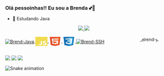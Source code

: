 ### Olá pessoinhas!! Eu sou a Brenda 💕🎉


- 🌱 Estudando Java 

<div align="center">
  <a href="https://github.com/brenda-br3">
  <img height="160em" src="https://github-readme-stats.vercel.app/api?username=brenda-br3&show_icons=true&theme=nightowl&include_all_commits=true&count_private=true"/>
  <img height="160em" src="https://github-readme-stats.vercel.app/api/top-langs/?username=brenda-br3&layout=compact&langs_count=7&theme=nightowl"/>
</div>
<div style="display: inline_block"><br>
   <img align="center" alt="Brend-Java" height="30" width="40"  src="https://cdn.jsdelivr.net/gh/devicons/devicon/icons/java/java-plain.svg" />
  <img align="center" alt="Brend-Js" height="30" width="40" src="https://raw.githubusercontent.com/devicons/devicon/master/icons/javascript/javascript-plain.svg">
  <img align="center" alt="Brend-HTML" height="30" width="40" src="https://raw.githubusercontent.com/devicons/devicon/master/icons/html5/html5-original.svg">
  <img align="center" alt="Brend-CSS" height="30" width="40" src="https://raw.githubusercontent.com/devicons/devicon/master/icons/css3/css3-original.svg">
  <img align="center" alt="Brend-SSH" height="30" width="40" src="https://cdn.jsdelivr.net/gh/devicons/devicon/icons/ssh/ssh-original-wordmark.svg" />
<img align="right" alt="Brend-pic" height="150" style="border-radius:50px;" src="https://media.discordapp.net/attachments/925808811778908233/925808982281564170/Design_sem_nome.gif?width=507&height=507">
  
  ##
 
<div> 
  <a href="https://www.instagram.com/br3_roberta/" target="_blank"><img src="https://img.shields.io/badge/-Instagram-%23E4405F?style=for-the-badge&logo=instagram&logoColor=white" target="_blank"></a>
  <a href = "mailto:bre@breroberta.com.br"><img src="https://img.shields.io/badge/-Gmail-%23333?style=for-the-badge&logo=gmail&logoColor=white" target="_blank"></a>
  <a href="https://www.linkedin.com/in/brenda-roberta-1240a91b2/" target="_blank"><img src="https://img.shields.io/badge/-LinkedIn-%230077B5?style=for-the-badge&logo=linkedin&logoColor=white" target="_blank"></a> 
 
  ![Snake animation](https://github.com/brenda-br3/brenda-br3/blob/output/github-contribution-grid-snake.svg)
 
</div>
